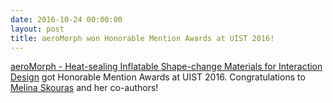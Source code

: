 ```yaml
---
date: 2016-10-24 00:00:00
layout: post
title: aeroMorph won Honorable Mention Awards at UIST 2016!
---
```


[aeroMorph - Heat-sealing Inflatable Shape-change Materials for Interaction Design](aeromorph-heat-sealing-inflatable-shape-change-materials-interaction-design.html) got Honorable Mention Awards at UIST 2016. Congratulations to [Melina Skouras](http://people.csail.mit.edu/skourasm/) and her co-authors!
